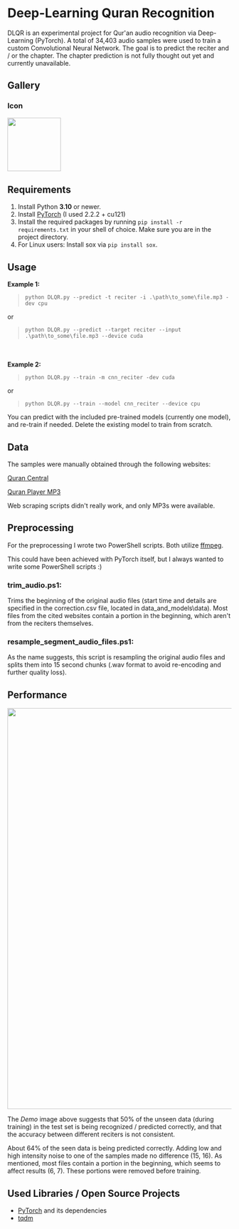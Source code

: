 # Deep-Learning Quran Recognition
DLQR is an experimental project for Qur'an audio recognition via Deep-Learning (PyTorch). A total of 34,403 audio samples were used to train a custom Convolutional Neural Network. The goal is to predict the reciter and / or the chapter. The chapter prediction is not fully thought out yet and currently unavailable.


## Gallery
### Icon
<img src='https://raw.githubusercontent.com/m4cit/Deep-Learning-Quran-Recognition/main/gallery/icon.png' height="120">


## Requirements
1. Install Python **3.10** or newer.
2. Install [PyTorch](https://pytorch.org/get-started/locally/) (I used 2.2.2 + cu121)
3. Install the required packages by running `pip install -r requirements.txt` in your shell of choice. Make sure you are in the project directory.
4. For Linux users: Install sox via `pip install sox`.

## Usage
**Example 1:**
>```
>python DLQR.py --predict -t reciter -i .\path\to_some\file.mp3 -dev cpu
>```
or
>```
>python DLQR.py --predict --target reciter --input .\path\to_some\file.mp3 --device cuda
>```
\
\
**Example 2:**
>```
>python DLQR.py --train -m cnn_reciter -dev cuda
>```
or
>```
>python DLQR.py --train --model cnn_reciter --device cpu
>```

You can predict with the included pre-trained models (currently one model), and re-train if needed. Delete the existing model to train from scratch.


## Data
The samples were manually obtained through the following websites:

[Quran Central](https://qurancentral.com/)

[Quran Player MP3](https://www.quranplayermp3.com/)

Web scraping scripts didn't really work, and only MP3s were available.


## Preprocessing
For the preprocessing I wrote two PowerShell scripts. Both utilize [ffmpeg](https://www.ffmpeg.org/).

This could have been achieved with PyTorch itself, but I always wanted to write some PowerShell scripts :)

### trim_audio.ps1:
Trims the beginning of the original audio files (start time and details are specified in the correction.csv file, located in data_and_models\data\). Most files from the cited websites contain a portion in the beginning, which aren't from the reciters themselves.

### resample_segment_audio_files.ps1:
As the name suggests, this script is resampling the original audio files and splits them into 15 second chunks (.wav format to avoid re-encoding and further quality loss).


## Performance
<img src='https://raw.githubusercontent.com/m4cit/Deep-Learning-Quran-Recognition/gallery/demo.png' width="900">

The *Demo* image above suggests that 50% of the unseen data (during training) in the test set is being recognized / predicted correctly, and that the accuracy between different reciters is not consistent.

About 64% of the seen data is being predicted correctly. Adding low and high intensity noise to one of the samples made no difference (15, 16). As mentioned, most files contain a portion in the beginning, which seems to affect results (6, 7). These portions were removed before training.


## Used Libraries / Open Source Projects
* [PyTorch](https://pytorch.org/) and its dependencies
* [tqdm](https://tqdm.github.io/)


